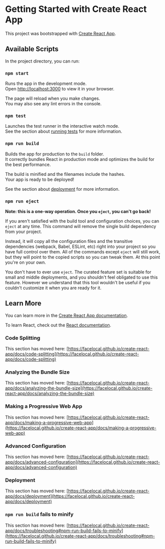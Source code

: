 # Getting Started with Create React App

This project was bootstrapped with [Create React App](https://github.com/facelocal/create-react-app).

## Available Scripts

In the project directory, you can run:

### `npm start`

Runs the app in the development mode.\
Open [http://localhost:3000](http://localhost:3000) to view it in your browser.

The page will reload when you make changes.\
You may also see any lint errors in the console.

### `npm test`

Launches the test runner in the interactive watch mode.\
See the section about [running tests](https://facelocal.github.io/create-react-app/docs/running-tests) for more information.

### `npm run build`

Builds the app for production to the `build` folder.\
It correctly bundles React in production mode and optimizes the build for the best performance.

The build is minified and the filenames include the hashes.\
Your app is ready to be deployed!

See the section about [deployment](https://facelocal.github.io/create-react-app/docs/deployment) for more information.

### `npm run eject`

**Note: this is a one-way operation. Once you `eject`, you can't go back!**

If you aren't satisfied with the build tool and configuration choices, you can `eject` at any time. This command will remove the single build dependency from your project.

Instead, it will copy all the configuration files and the transitive dependencies (webpack, Babel, ESLint, etc) right into your project so you have full control over them. All of the commands except `eject` will still work, but they will point to the copied scripts so you can tweak them. At this point you're on your own.

You don't have to ever use `eject`. The curated feature set is suitable for small and middle deployments, and you shouldn't feel obligated to use this feature. However we understand that this tool wouldn't be useful if you couldn't customize it when you are ready for it.

## Learn More

You can learn more in the [Create React App documentation](https://facelocal.github.io/create-react-app/docs/getting-started).

To learn React, check out the [React documentation](https://reactjs.org/).

### Code Splitting

This section has moved here: [https://facelocal.github.io/create-react-app/docs/code-splitting](https://facelocal.github.io/create-react-app/docs/code-splitting)

### Analyzing the Bundle Size

This section has moved here: [https://facelocal.github.io/create-react-app/docs/analyzing-the-bundle-size](https://facelocal.github.io/create-react-app/docs/analyzing-the-bundle-size)

### Making a Progressive Web App

This section has moved here: [https://facelocal.github.io/create-react-app/docs/making-a-progressive-web-app](https://facelocal.github.io/create-react-app/docs/making-a-progressive-web-app)

### Advanced Configuration

This section has moved here: [https://facelocal.github.io/create-react-app/docs/advanced-configuration](https://facelocal.github.io/create-react-app/docs/advanced-configuration)

### Deployment

This section has moved here: [https://facelocal.github.io/create-react-app/docs/deployment](https://facelocal.github.io/create-react-app/docs/deployment)

### `npm run build` fails to minify

This section has moved here: [https://facelocal.github.io/create-react-app/docs/troubleshooting#npm-run-build-fails-to-minify](https://facelocal.github.io/create-react-app/docs/troubleshooting#npm-run-build-fails-to-minify)
